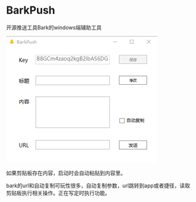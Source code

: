 # BarkPush
开源推送工具Bark的windows端辅助工具

![barkpush](/bark.png)

如果剪贴板存在内容，启动时会自动粘贴到内容里。


bark的url和自动复制可玩性很多，自动复制参数，url跳转到app或者捷径，读取剪贴板执行相关操作。正在写定时执行功能。
